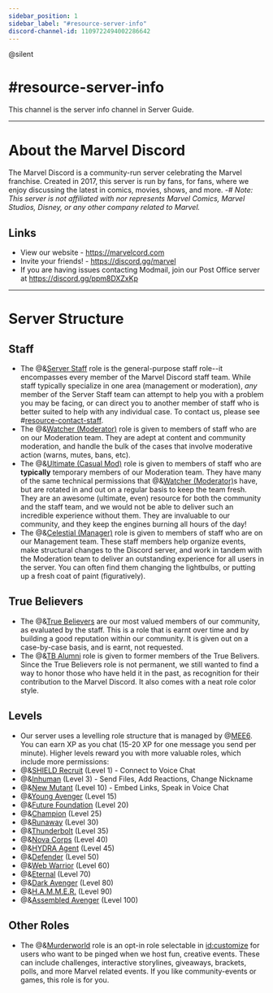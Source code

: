 ```yaml
---
sidebar_position: 1
sidebar_label: "#resource-server-info"
discord-channel-id: 1109722494002286642
---
```

@silent
# #resource-server-info

This channel is the server info channel in Server Guide.

---

# About the Marvel Discord
The Marvel Discord is a community-run server celebrating the Marvel franchise. Created in 2017, this server is run by fans, for fans, where we enjoy discussing the latest in comics, movies, shows, and more.
-# *Note: This server is not affiliated with nor represents Marvel Comics, Marvel Studios, Disney, or any other company related to Marvel.*
## Links
* View our website - https://marvelcord.com
* Invite your friends! - https://discord.gg/marvel
* If you are having issues contacting Modmail, join our Post Office server at https://discord.gg/ppm8DXZxKp

---

# Server Structure
## Staff
* The @&[Server Staff](281649289397141505) role is the general-purpose staff role--it encompasses every member of the Marvel Discord staff team. While staff typically specialize in one area (management or moderation), *any* member of the Server Staff team can attempt to help you with a problem you may be facing, or can direct you to another member of staff who is better suited to help with any individual case. To contact us, please see #[resource-contact-staff](1109723001836011621).
* The @&[Watcher (Moderator)](1331074887082704916) role is given to members of staff who are on our Moderation team. They are adept at content and community moderation, and handle the bulk of the cases that involve moderative action (warns, mutes, bans, etc). 
* The @&[Ultimate (Casual Mod)](1328709294413058149) role is given to members of staff who are __typically__ temporary members of our Moderation team. They have many of the same technical permissions that @&[Watcher (Moderator)](1331074887082704916)s have, but are rotated in and out on a regular basis to keep the team fresh. They are an awesome (ultimate, even) resource for both the community and the staff team, and we would not be able to deliver such an incredible experience without them. They are invaluable to our community, and they keep the engines burning all hours of the day!
* The @&[Celestial (Manager)](1328964907420356608) role is given to members of staff who are on our Management team. These staff members help organize events, make structural changes to the Discord server, and work in tandem with the Moderation team to deliver an outstanding experience for all users in the server. You can often find them changing the lightbulbs, or putting up a fresh coat of paint (figuratively). 
## True Believers
* The @&[True Believers](281650017285177344) are our most valued members of our community, as evaluated by the staff. This is a role that is earnt over time and by building a good reputation within our community. It is given out on a case-by-case basis, and is earnt, not requested.
* The @&[TB Alumni](1396111127271706698) role is given to former members of the True Belivers. Since the True Believers role is not permanent, we still wanted to find a way to honor those who have held it in the past, as recognition for their contribution to the Marvel Discord. It also comes with a neat role color style.
## Levels
* Our server uses a levelling role structure that is managed by @[MEE6](159985870458322944). You can earn XP as you chat (15-20 XP for one message you send per minute). Higher levels reward you with more valuable roles, which include more permissions:
 * @&[SHIELD Recruit](287087712765476864) (Level 1) - Connect to Voice Chat
 * @&[Inhuman](1109390288549584936) (Level 3) - Send Files, Add Reactions, Change Nickname
 * @&[New Mutant](287087791274328064) (Level 10) - Embed Links, Speak in Voice Chat
 * @&[Young Avenger](287087829803204609) (Level 15)
 * @&[Future Foundation](287087857389273088) (Level 20)
 * @&[Champion](287087879157448705) (Level 25)
 * @&[Runaway](287087905493483521) (Level 30)
 * @&[Thunderbolt](287087930475020289) (Level 35)
 * @&[Nova Corps](287087958564274176) (Level 40)
 * @&[HYDRA Agent](287087980999475200) (Level 45)
 * @&[Defender](287087999202754571) (Level 50)
 * @&[Web Warrior](499805907186614273) (Level 60)
 * @&[Eternal](499806136720031745) (Level 70)
 * @&[Dark Avenger](499806364860940298) (Level 80)
 * @&[H.A.M.M.E.R.](499806353150312458) (Level 90)
 * @&[Assembled Avenger](499806725826674708) (Level 100)
## Other Roles
* The @&[Murderworld](405119622153633793) role is an opt-in role selectable in <id:customize> for users who want to be pinged when we host fun, creative events. These can include challenges, interactive storylines, giveaways, brackets, polls, and more Marvel related events. If you like community-events or games, this role is for you.

